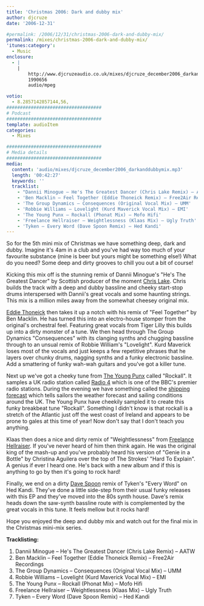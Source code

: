 ```yaml
---
title: 'Christmas 2006: Dark and dubby mix'
author: djcruze
date: '2006-12-31'

#permalink: /2006/12/31/christmas-2006-dark-and-dubby-mix/
permalink: /mixes/christmas-2006-dark-and-dubby-mix/
'itunes:category':
  - Music
enclosure:
  - |
    |
        http://www.djcruzeaudio.co.uk/mixes/djcruze_december2006_darkanddubbymix.mp3
        1990656
        audio/mpeg

votio:
  - 8.2857142857144,56,
###################################
# Podcast
###################################
template: audioItem
categories:
  - Mixes

###################################
# Media details
###################################
media:
  content: 'audio/mixes/djcruze_december2006_darkanddubbymix.mp3'
  length: '00:42:27'
  keywords: ''
  tracklist:
    - "Dannii Minogue – He's The Greatest Dancer (Chris Lake Remix) – AATW"
    - 'Ben Macklin – Feel Together (Eddie Thoneick Remix) – Free2Air Recordings'
    - 'The Group Dynamics – Consequences (Original Vocal Mix) – UMM'
    - 'Robbie Williams – Lovelight (Kurd Maverick Vocal Mix) – EMI'
    - 'The Young Punx – Rockall (Phonat Mix) – Mofo Hifi'
    - 'Freelance Hellraiser – Weightlessness (Klaas Mix) – Ugly Truth'
    - 'Tyken – Every Word (Dave Spoon Remix) – Hed Kandi'
---
```


So for the 5th mini mix of Christmas we have something deep, dark and dubby. Imagine it's 4am in a club and you've had way too much of your favourite substance (mine is beer but yours might be something else!) What do you need? Some deep and dirty grooves to chill you out a bit of course!

Kicking this mix off is the stunning remix of Dannii Minogue's "He's The Greatest Dancer" by Scottish producer of the moment [Chris Lake][1]. Chris builds the track with a deep and dubby bassline and cheeky start-stop drums interspersed with Dannii's great vocals and some haunting strings. This mix is a million miles away from the somewhat cheesey original mix.

[Eddie Thoneick][2] then takes it up a notch with his remix of "Feel Together" by Ben Macklin. He has turned this into an electro-house stomper from the original's orchestral feel. Featuring great vocals from Tiger Lilly this builds up into a dirty monster of a tune. We then head through The Group Dynamics "Consequences" with its clanging synths and chugging bassline through to an unsual remix of Robbie William's "Lovelight". Kurd Maverick loses most of the vocals and just keeps a few repetitive phrases that he layers over chunky drums, nagging synths and a funky electronic bassline. Add a smattering of funky wah-wah guitars and you've got a killer tune.

Next up we've got a cheeky tune from [The Young Punx][3] called "Rockall". It samples a UK radio station called [Radio 4][4] which is one of the BBC's premier radio stations. During the evening we have something called the [shipping forecast][5] which tells sailors the weather forecast and sailing conditions around the UK. The Young Punx have cheekily sampled it to create this funky breakbeat tune "Rockall". Something I didn't know is that rockall is a stretch of the Atlantic just off the west coast of Ireland and appears to be prone to gales at this time of year! Now don't say that I don't teach you anything.

Klaas then does a nice and dirty remix of "Weightlessness" from [Freelance Hellraiser][6]. If you've never heard of him then think again. He was the original king of the mash-up and you've probably heard his version of "Genie in a Bottle" by Christina Aguilera over the top of The Strokes' "Hard To Explain". A genius if ever I heard one. He's back with a new album and if this is anything to go by then it's going to rock hard!

Finally, we end on a dirty [Dave Spoon][7] remix of Tyken's "Every Word" on Hed Kandi. They've done a little side-step from their usual funky releases with this EP and they've moved into the 80s synth house. Dave's remix heads down the saw-synth bassline route with is complemented by the great vocals in this tune. It feels mellow but it rocks hard!

Hope you enjoyed the deep and dubby mix and watch out for the final mix in the Christmas mini-mix series.

**Tracklisting:**

1. Dannii Minogue – He's The Greatest Dancer (Chris Lake Remix) – AATW
2. Ben Macklin – Feel Together (Eddie Thoneick Remix) – Free2Air Recordings
3. The Group Dynamics – Consequences (Original Vocal Mix) – UMM
4. Robbie Williams – Lovelight (Kurd Maverick Vocal Mix) – EMI
5. The Young Punx – Rockall (Phonat Mix) – Mofo Hifi
6. Freelance Hellraiser – Weightlessness (Klaas Mix) – Ugly Truth
7. Tyken – Every Word (Dave Spoon Remix) – Hed Kandi

<div style="clear:both;">
</div>

[1]: http://www.chris-lake.com/
[2]: http://www.eddiethoneick.com/
[3]: http://www.theyoungpunx.com/
[4]: http://www.bbc.co.uk/radio4/
[5]: http://www.bbc.co.uk/weather/coast/shipping/
[6]: http://www.thefreelancehellraiser.com/
[7]: http://www.davespoon.co.uk/
